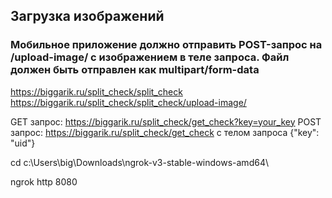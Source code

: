 ## Загрузка изображений
### Mобильное приложение должно отправить POST-запрос на /upload-image/ с изображением в теле запроса. Файл должен быть отправлен как multipart/form-data
https://biggarik.ru/split_check/split_check
https://biggarik.ru/split_check/split_check/upload-image/

GET запрос: https://biggarik.ru/split_check/get_check?key=your_key
POST запрос: https://biggarik.ru/split_check/get_check с телом запроса {"key": "uid"}



cd c:\Users\big\Downloads\ngrok-v3-stable-windows-amd64\

ngrok http 8080
